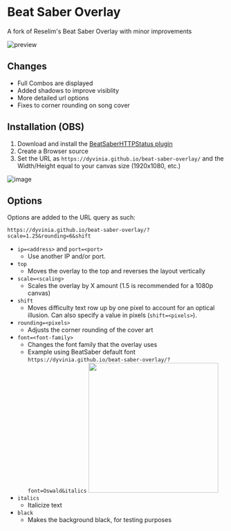 # Beat Saber Overlay

A fork of Reselim's Beat Saber Overlay with minor improvements

![preview](https://i.imgur.com/DxK2thp.png)

## Changes
- Full Combos are displayed
- Added shadows to improve visiblity
- More detailed url options
- Fixes to corner rounding on song cover

## Installation (OBS)

1. Download and install the [BeatSaberHTTPStatus plugin](https://github.com/opl-/beatsaber-http-status/releases)
2. Create a Browser source
3. Set the URL as `https://dyvinia.github.io/beat-saber-overlay/` and the Width/Height equal to your canvas size (1920x1080, etc.)

![image](https://i.imgur.com/i8YmwDR.png)

## Options

Options are added to the URL query as such:

```
https://dyvinia.github.io/beat-saber-overlay/?scale=1.25&rounding=6&shift
```

- `ip=<address>` and `port=<port>`
	* Use another IP and/or port.
- `top`
	* Moves the overlay to the top and reverses the layout vertically
- `scale=<scaling>`
	* Scales the overlay by X amount (1.5 is recommended for a 1080p canvas)
- `shift`
	* Moves difficulty text row up by one pixel to account for an optical illusion. Can also specify a value in pixels (`shift=<pixels>`).
- `rounding=<pixels>`
	* Adjusts the corner rounding of the cover art
- `font=<font-family>`
	* Changes the font family that the overlay uses
	* Example using BeatSaber default font `https://dyvinia.github.io/beat-saber-overlay/?font=Oswald&italics`
	    <img src="https://i.imgur.com/8udV2uR.png" width="300"/>
- `italics`
	* Italicize text
- `black`
	* Makes the background black, for testing purposes
